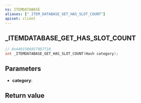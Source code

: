 ```yaml
---
ns: ITEMDATABASE
aliases: ["_ITEM_DATABASE_GET_HAS_SLOT_COUNT"]
apiset: client
---
```

## _ITEMDATABASE_GET_HAS_SLOT_COUNT

```c
// 0x44915068579D7710
int _ITEMDATABASE_GET_HAS_SLOT_COUNT(Hash category);
```


## Parameters
* **category**:

## Return value


